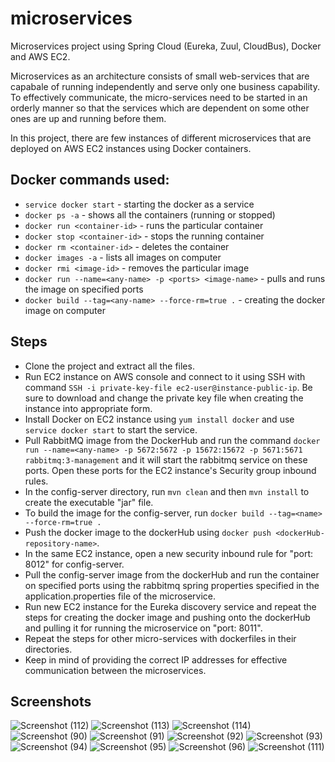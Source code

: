 # microservices
Microservices project using Spring Cloud (Eureka, Zuul, CloudBus), Docker and AWS EC2.

Microservices as an architecture consists of small web-services that are capabale of running independently and 
serve only one business capability. To effectively communicate, the micro-services need to be started in an orderly manner
so that the services which are dependent on some other ones are up and running before them.

In this project, there are few instances of different microservices that are deployed on AWS EC2 instances
using Docker containers.

## Docker commands used:
* `service docker start` - starting the docker as a service
* `docker ps -a` - shows all the containers (running or stopped)
* `docker run <container-id>` - runs the particular container
* `docker stop <container-id>` - stops the running container
* `docker rm <container-id>` - deletes the container
* `docker images -a` - lists all images on computer
* `docker rmi <image-id>` - removes the particular image
* `docker run --name=<any-name> -p <ports> <image-name>` - pulls and runs the image on specified ports
* `docker build --tag=<any-name> --force-rm=true .` - creating the docker image on computer

## Steps
* Clone the project and extract all the files.
* Run EC2 instance on AWS console and connect to it using SSH with command `SSH -i private-key-file ec2-user@instance-public-ip`. 
Be sure to download and change the private key file when creating the instance into appropriate form.
* Install Docker on EC2 instance using `yum install docker` and use `service docker start` to start the service.
* Pull RabbitMQ image from the DockerHub and run the command `docker run --name=<any-name> -p 5672:5672 -p 15672:15672 -p 5671:5671 rabbitmq:3-management`
and it will start the rabbitmq service on these ports. Open these ports for the EC2 instance's Security group inbound rules.
* In the config-server directory, run `mvn clean` and then `mvn install` to create the executable "jar" file.
* To build the image for the config-server, run `docker build --tag=<name> --force-rm=true .`
* Push the docker image to the dockerHub using `docker push <dockerHub-repository-name>`.
* In the same EC2 instance, open a new security inbound rule for "port: 8012" for config-server.
* Pull the config-server image from the dockerHub and run the container on specified ports using the rabbitmq 
spring properties specified in the application.properties file of the microservice.
* Run new EC2 instance for the Eureka discovery service and repeat the steps for creating the docker image and pushing onto
the dockerHub and pulling it for running the microservice on "port: 8011".
* Repeat the steps for other micro-services with dockerfiles in their directories.
* Keep in mind of providing the correct IP addresses for effective communication between the microservices.

## Screenshots

![Screenshot (112)](https://user-images.githubusercontent.com/57689321/101287119-57b82f80-37bc-11eb-8277-16879e474d41.png)
![Screenshot (113)](https://user-images.githubusercontent.com/57689321/101287121-5850c600-37bc-11eb-9fd3-f59d274dc0e4.png)
![Screenshot (114)](https://user-images.githubusercontent.com/57689321/101287122-5850c600-37bc-11eb-8b16-a5881eec9b16.png)
![Screenshot (90)](https://user-images.githubusercontent.com/57689321/101287123-58e95c80-37bc-11eb-9e66-39b1b5a22372.png)
![Screenshot (91)](https://user-images.githubusercontent.com/57689321/101287124-58e95c80-37bc-11eb-9ee5-44b24f3f7f22.png)
![Screenshot (92)](https://user-images.githubusercontent.com/57689321/101287126-58e95c80-37bc-11eb-9454-b5c3d2e7f32e.png)
![Screenshot (93)](https://user-images.githubusercontent.com/57689321/101287127-5981f300-37bc-11eb-9437-fb1a20bcad82.png)
![Screenshot (94)](https://user-images.githubusercontent.com/57689321/101287128-5981f300-37bc-11eb-872c-409a9a9aef58.png)
![Screenshot (95)](https://user-images.githubusercontent.com/57689321/101287129-5981f300-37bc-11eb-980d-ad8778e68f6d.png)
![Screenshot (96)](https://user-images.githubusercontent.com/57689321/101287130-5a1a8980-37bc-11eb-8280-2b5f77912562.png)
![Screenshot (111)](https://user-images.githubusercontent.com/57689321/101287131-5a1a8980-37bc-11eb-81be-683ffe2219a5.png)



